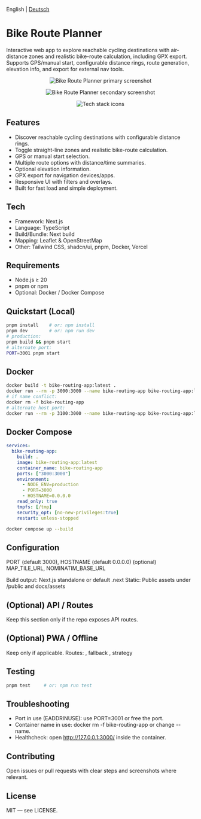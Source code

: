 English | [Deutsch](./README.de.md)

# Bike Route Planner

Interactive web app to explore reachable cycling destinations with air-distance zones and realistic bike-route calculation, including GPX export.
Supports GPS/manual start, configurable distance rings, route generation, elevation info, and export for external nav tools.

<p align="center">
  <img src="docs/assets/preview-map.png" alt="Bike Route Planner primary screenshot" />
</p>
<p align="center">
  <img src="docs/assets/preview-panel.png" alt="Bike Route Planner secondary screenshot" />
</p>

<p align="center">
  <img src="https://skillicons.dev/icons?i=nextjs,ts,react,tailwind,leaflet,docker,vercel" alt="Tech stack icons" />
</p>

## Features
- Discover reachable cycling destinations with configurable distance rings.
- Toggle straight-line zones and realistic bike-route calculation.
- GPS or manual start selection.
- Multiple route options with distance/time summaries.
- Optional elevation information.
- GPX export for navigation devices/apps.
- Responsive UI with filters and overlays.
- Built for fast load and simple deployment.

## Tech
- Framework: Next.js
- Language: TypeScript
- Build/Bundle: Next build
- Mapping: Leaflet & OpenStreetMap
- Other: Tailwind CSS, shadcn/ui, pnpm, Docker, Vercel

## Requirements
- Node.js ≥ 20
- pnpm or npm
- Optional: Docker / Docker Compose

## Quickstart (Local)
```bash
pnpm install    # or: npm install
pnpm dev        # or: npm run dev
# production:
pnpm build && pnpm start
# alternate port:
PORT=3001 pnpm start
```

## Docker
```bash
docker build -t bike-routing-app:latest .
docker run --rm -p 3000:3000 --name bike-routing-app bike-routing-app:latest
# if name conflict:
docker rm -f bike-routing-app
# alternate host port:
docker run --rm -p 3100:3000 --name bike-routing-app bike-routing-app:latest
```

## Docker Compose
```yaml
services:
  bike-routing-app:
    build: .
    image: bike-routing-app:latest
    container_name: bike-routing-app
    ports: ["3000:3000"]
    environment:
      - NODE_ENV=production
      - PORT=3000
      - HOSTNAME=0.0.0.0
    read_only: true
    tmpfs: [/tmp]
    security_opt: [no-new-privileges:true]
    restart: unless-stopped
```
```bash
docker compose up --build
```

## Configuration
PORT (default 3000), HOSTNAME (default 0.0.0.0)
(optional) MAP_TILE_URL, NOMINATIM_BASE_URL

Build output: Next.js standalone or default .next
Static: Public assets under /public and docs/assets

## (Optional) API / Routes
Keep this section only if the repo exposes API routes.

## (Optional) PWA / Offline
Keep only if applicable. Routes: , fallback , strategy 

## Testing
```bash
pnpm test     # or: npm run test
```

## Troubleshooting
- Port in use (EADDRINUSE): use PORT=3001 or free the port.
- Container name in use: docker rm -f bike-routing-app or change --name.
- Healthcheck: open http://127.0.0.1:3000/ inside the container.

## Contributing
Open issues or pull requests with clear steps and screenshots where relevant.

## License
MIT — see LICENSE.
